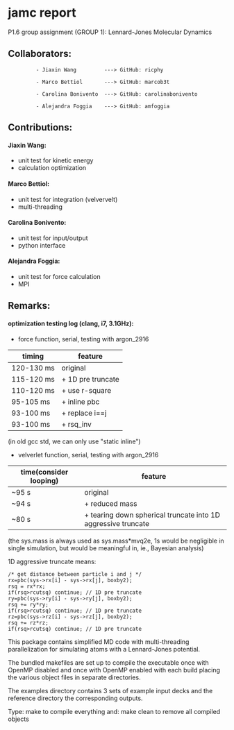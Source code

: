 # jamc report
P1.6 group assignment (GROUP 1): Lennard-Jones Molecular Dynamics

## Collaborators:

             - Jiaxin Wang         ---> GitHub: ricphy 
             
             - Marco Bettiol       ---> GitHub: marcob3t
             
             - Carolina Bonivento  ---> GitHub: carolinabonivento
             
             - Alejandra Foggia    ---> GitHub: amfoggia

## Contributions:

#### Jiaxin Wang:
* unit test for kinetic energy
* calculation optimization

#### Marco Bettiol:
* unit test for integration (velvervelt)
* multi-threading

#### Carolina Bonivento:
* unit test for input/output
* python interface

#### Alejandra Foggia:
* unit test for force calculation
* MPI

## Remarks:

#### optimization testing log (clang, i7, 3.1GHz):
* force function, serial, testing with argon_2916

|timing|feature|
|------|-------|
|120-130 ms|original|
|115-120 ms|+ 1D pre truncate|
|110-120 ms|+ use r-square|
|95-105  ms|+ inline pbc|
|93-100  ms|+ replace i==j|
|93-100  ms|+ rsq_inv|
(in old gcc std, we can only use "static inline")

* velverlet function, serial, testing with argon_2916

|time(consider looping)|feature|
|----------------------|-------|
|~95 s|original|
|~94 s|+ reduced mass|
|~80 s|+ tearing down spherical truncate into 1D aggressive truncate|

(the sys.mass is always used as sys.mass*mvq2e, 1s would be negligible in single simulation,
but would be meaningful in, ie., Bayesian analysis)

1D aggressive truncate means:

```
/* get distance between particle i and j */
rx=pbc(sys->rx[i] - sys->rx[j], boxby2);
rsq = rx*rx;
if(rsq>rcutsq) continue; // 1D pre truncate
ry=pbc(sys->ry[i] - sys->ry[j], boxby2);
rsq += ry*ry;
if(rsq>rcutsq) continue; // 1D pre truncate
rz=pbc(sys->rz[i] - sys->rz[j], boxby2);
rsq += rz*rz;
if(rsq>rcutsq) continue; // 1D pre truncate
```

This package contains simplified MD code with multi-threading
parallelization for simulating atoms with a Lennard-Jones potential.

The bundled makefiles are set up to compile the executable once
with OpenMP disabled and once with OpenMP enabled with each build
placing the various object files in separate directories.

The examples directory contains 3 sets of example input decks
and the reference directory the corresponding outputs.

Type: make
to compile everything and: make clean
to remove all compiled objects
